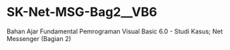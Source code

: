# SK-Net-MSG-Bag2__VB6
Bahan Ajar Fundamental Pemrograman Visual Basic 6.0 - Studi Kasus; Net Messenger (Bagian 2)
